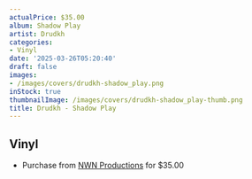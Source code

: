 ```yaml
---
actualPrice: $35.00
album: Shadow Play
artist: Drudkh
categories:
- Vinyl
date: '2025-03-26T05:20:40'
draft: false
images:
- /images/covers/drudkh-shadow_play.png
inStock: true
thumbnailImage: /images/covers/drudkh-shadow_play-thumb.png
title: Drudkh - Shadow Play
---
```


## Vinyl
* Purchase from [NWN Productions](http://shop.nwnprod.com/index.php?route=product/product&path=75&product_id=60923&sort=pd.name&order=ASC) for $35.00
